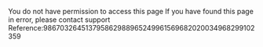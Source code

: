 You do not have permission to access this page If you have found this page in error, please contact support Reference:986703264513795862988965249961569682020034968299102359